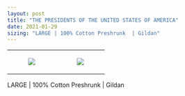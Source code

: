 ```yaml
---
layout: post
title: "THE PRESIDENTS OF THE UNITED STATES OF AMERICA"
date: 2021-01-29
sizing: "LARGE | 100% Cotton Preshrunk  | Gildan"
---
```




<table style="width:100%;"><tr><td style="vertical-align:top;">
      <figure class="tmblr-full" data-orig-height="2048" data-orig-width="1365" data-orig-src="https://concertshirts.netlify.app/shirts/0550/0550-01.jpg"><img src="https://64.media.tumblr.com/774827fc7d01f35a584b6ee1cfeea0e0/6dc8336ec182dd58-e7/s540x810/a1b86fb8525f05a5789750a5595eea143125484c.jpg" data-orig-height="2048" data-orig-width="1365" data-orig-src="https://concertshirts.netlify.app/shirts/0550/0550-01.jpg"/></figure></td>
    <td style="vertical-align:top;">
      <figure class="tmblr-full" data-orig-height="2048" data-orig-width="1365" data-orig-src="https://concertshirts.netlify.app/shirts/0550/0550-02.jpg"><img src="https://64.media.tumblr.com/d5fe95de3eef2ea6a62ce1f50a93e1ae/6dc8336ec182dd58-e3/s540x810/b388a32045394ff462b54a810842442d9def6dc6.jpg" data-orig-height="2048" data-orig-width="1365" data-orig-src="https://concertshirts.netlify.app/shirts/0550/0550-02.jpg"/></figure></td>
  </tr></table><p>
  LARGE | 100% Cotton Preshrunk | Gildan
</p>
